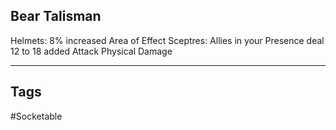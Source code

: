 ## Bear Talisman
Helmets: 8% increased Area of Effect
Sceptres: Allies in your Presence deal 12 to 18 added Attack Physical Damage

---
## Tags
#Socketable
